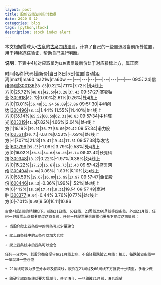 ```yaml
---
layout: post
title: 股价四线法则实时数据
date: 2020-5-10
categories: blog
tags: [python,stock]
description: stock index alert
---
```



本文根据雪球大v[古泉](https://xueqiu.com/u/7148646888)的[古泉四线法则](https://xueqiu.com/7148646888/130498192)，计算了自己的一些自选股当前所处位置，用于持续追踪验证，帮助自己进行判断。

**说明**：下表中4线对应取值为`红色`表示最新价处于对应指标上方，属正面

时间|名称|代码|最新价|当日|3日|5日|位置|变动|距离|ma21|ma60|ma21w|ma60w
---|---|---|---|---|---|---|---|---
09:57:24|信维通信|[300136](https://xueqiu.com/S/SZ300136)|`53.83`|0.32%|7.11%|7.72%|处`4`线上方|0|26.72%|`48.01`|`42.59`|`43.28`|`37.43`
09:57:27|寒锐钴业|[300618](https://xueqiu.com/S/SZ300618)|`62.72`|0.00%|2.61%|0.26%|处`4`线上方|0|13.01%|`56.48`|`51.94`|`56.09`|`57.86`
09:57:30|中科创达|[300496](https://xueqiu.com/S/SZ300496)|`78.11`|1.44%|11.55%|14.40%|处`4`线上方|0|35.14%|`65.52`|`60.59`|`62.31`|`46.83`
09:57:34|中科曙光|[603019](https://xueqiu.com/S/SH603019)|`41.5`|7.82%|4.66%|2.04%|处`4`线上方|1|19.19%|`39.01`|`36.77`|`36.00`|`29.42`
09:57:34|诺力股份|[603611](https://xueqiu.com/S/SH603611)|`20.71`|-0.81%|0.53%|-1.69%|处`3`线上方|-1|7.07%|21.18|`19.47`|`19.44`|`17.61`
09:57:38|华友钴业|[603799](https://xueqiu.com/S/SH603799)|`39.83`|-1.09%|3.79%|0.58%|处`4`线上方|0|16.02%|`36.31`|`34.63`|`36.26`|`30.74`
09:57:42|长亮科技|[300348](https://xueqiu.com/S/SZ300348)|`18.27`|0.22%|-1.97%|0.38%|处`4`线上方|0|15.22%|`17.23`|`16.67`|`16.73`|`13.43`
09:57:42|盛天网络|[300494](https://xueqiu.com/S/SZ300494)|`24.86`|0.85%|-1.63%|5.16%|处`4`线上方|0|53.59%|`19.67`|`16.09`|`15.99`|`13.97`
09:57:47|金证股份|[600446](https://xueqiu.com/S/SH600446)|`19.13`|-0.36%|1.99%|1.52%|处`3`线上方|0|4.13%|`18.29`|`17.48`|`18.21`|19.54
09:57:48|赢时胜|[300377](https://xueqiu.com/S/SZ300377)|`9.04`|-0.44%|3.76%|0.77%|处`1`线上方|0|-7.01%|`8.68`|9.50|10.11|10.86

```
古泉4线法则的精髓如下。抓住21日线、60日线、21周线及60周线等四条线，外加21月线，任何一只股票上涨都要穿过这四条线，任何一只股票要想爆雷也要先下穿过这四条线：

+ 当股价爬上四条线中的两条可以少量建仓

+ 爬上四条线中的三条可以加大仓位

+ 爬上四条线中的四条可以全仓

任何一只大牛，其股价都会坚守在21月线上方，不会轻易跌破21月线；相反，每跌破四条线中一条就减一些仓位：

+ 21周线可做为多空分水岭及警戒线，股价在21周线及60周线下方就要十分慎重，多看少做

+ 跌破全部四条线就要大幅减仓，甚至清仓，一旦跌破21月线，清仓观望
```